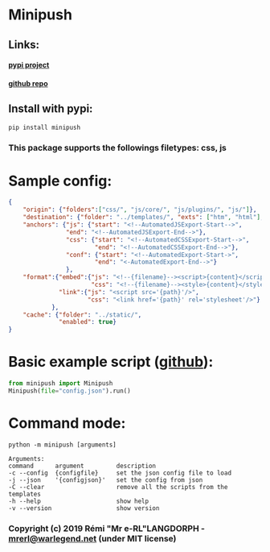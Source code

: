 # Minipush

## Links:
#### [pypi project](https://pypi.org/project/minipush/)
#### [github repo](https://github.com/merlleu/minipush)

## Install with pypi:
```
pip install minipush
```

### This package supports the followings filetypes: css, js

# Sample config:
```json
{
    "origin": {"folders":["css/", "js/core/", "js/plugins/", "js/"]},
    "destination": {"folder": "../templates/", "exts": ["htm", "html"], "type": "embed", "basefolderlink": "/static/"},
    "anchors": {"js": {"start": "<!--AutomatedJSExport-Start-->",
                "end": "<!--AutomatedJSExport-End-->"},
                "css": {"start": "<!--AutomatedCSSExport-Start-->",
                        "end": "<!--AutomatedCSSExport-End-->"},
                "conf": {"start": "<!--AutomatedExport-Start->",
                        "end": "<-AutomatedExport-End-->"}
                },
    "format":{"embed":{"js": "<!--{filename}--><script>{content}</script>",
                       "css": "<!--{filename}--><style>{content}</style>"},
              "link":{"js": "<script src='{path}'/>",
                      "css": "<link href='{path}' rel='stylesheet'/>"}
            },
    "cache": {"folder": "../static/",
              "enabled": true}
}
```
# Basic example script ([github](https://github.com/merlleu/minipush/blob/master/test/test_basic.py)):
```python
from minipush import Minipush
Minipush(file="config.json").run()
```


# Command mode:
``` python -m minipush [arguments] ```
```
Arguments:
command      argument         description
-c --config  {configfile}     set the json config file to load
-j --json    '{configjson}'   set the config from json
-C --clear                    remove all the scripts from the templates
-h --help                     show help
-v --version                  show version
```

### Copyright (c) 2019 Rémi "Mr e-RL"LANGDORPH - mrerl@warlegend.net (under MIT license)
